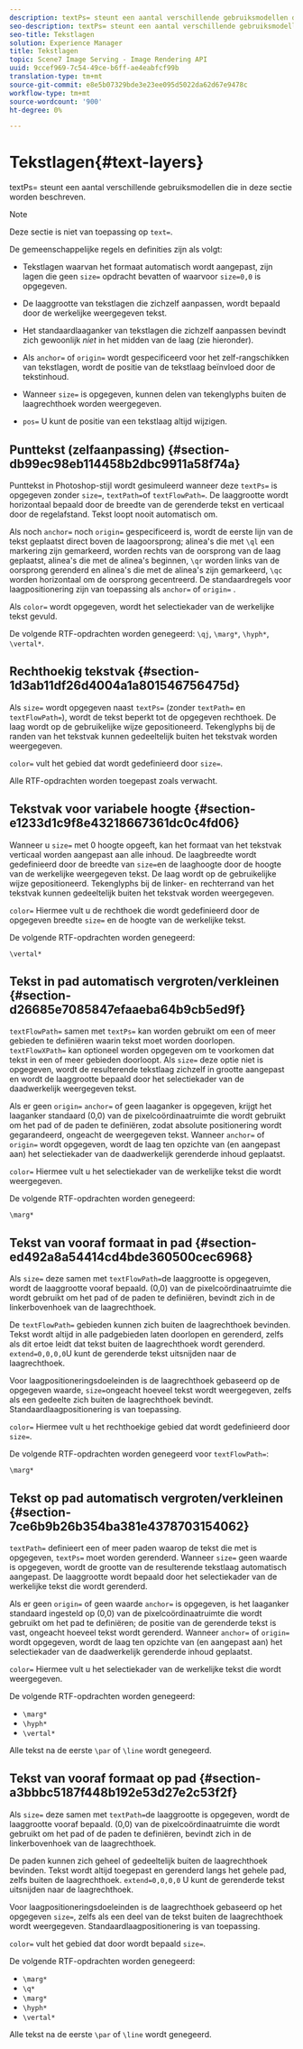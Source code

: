 ```yaml
---
description: textPs= steunt een aantal verschillende gebruiksmodellen die in deze sectie worden beschreven.
seo-description: textPs= steunt een aantal verschillende gebruiksmodellen die in deze sectie worden beschreven.
seo-title: Tekstlagen
solution: Experience Manager
title: Tekstlagen
topic: Scene7 Image Serving - Image Rendering API
uuid: 9ccef969-7c54-49ce-b6ff-ae4eabfcf99b
translation-type: tm+mt
source-git-commit: e8e5b07329bde3e23ee095d5022da62d67e9478c
workflow-type: tm+mt
source-wordcount: '900'
ht-degree: 0%

---
```



# Tekstlagen{#text-layers}

textPs= steunt een aantal verschillende gebruiksmodellen die in deze sectie worden beschreven.

>[!NOTE]
>
>Deze sectie is niet van toepassing op `text=`.

De gemeenschappelijke regels en definities zijn als volgt:

* Tekstlagen waarvan het formaat automatisch wordt aangepast, zijn lagen die geen `size=` opdracht bevatten of waarvoor `size=0,0` is opgegeven.

* De laaggrootte van tekstlagen die zichzelf aanpassen, wordt bepaald door de werkelijke weergegeven tekst.
* Het standaardlaaganker van tekstlagen die zichzelf aanpassen bevindt zich gewoonlijk *niet* in het midden van de laag (zie hieronder).
* Als `anchor=` of `origin=` wordt gespecificeerd voor het zelf-rangschikken van tekstlagen, wordt de positie van de tekstlaag beïnvloed door de tekstinhoud.

* Wanneer `size=` is opgegeven, kunnen delen van tekenglyphs buiten de laagrechthoek worden weergegeven.
* `pos=` U kunt de positie van een tekstlaag altijd wijzigen.

## Punttekst (zelfaanpassing) {#section-db99ec98eb114458b2dbc9911a58f74a}

Punttekst in Photoshop-stijl wordt gesimuleerd wanneer deze `textPs=` is opgegeven zonder `size=`, `textPath=`of `textFlowPath=`. De laaggrootte wordt horizontaal bepaald door de breedte van de gerenderde tekst en verticaal door de regelafstand. Tekst loopt nooit automatisch om.

Als noch `anchor=` noch `origin=` gespecificeerd is, wordt de eerste lijn van de tekst geplaatst direct boven de laagoorsprong; alinea&#39;s die met `\ql` een markering zijn gemarkeerd, worden rechts van de oorsprong van de laag geplaatst, alinea&#39;s die met de alinea&#39;s beginnen, `\qr` worden links van de oorsprong gerenderd en alinea&#39;s die met de alinea&#39;s zijn gemarkeerd, `\qc` worden horizontaal om de oorsprong gecentreerd. De standaardregels voor laagpositionering zijn van toepassing als `anchor=` of `origin=` .

Als `color=` wordt opgegeven, wordt het selectiekader van de werkelijke tekst gevuld.

De volgende RTF-opdrachten worden genegeerd: `\qj`, `\marg*`, `\hyph*`, `\vertal*`.

## Rechthoekig tekstvak {#section-1d3ab11df26d4004a1a801546756475d}

Als `size=` wordt opgegeven naast `textPs=` (zonder `textPath=` en `textFlowPath=`), wordt de tekst beperkt tot de opgegeven rechthoek. De laag wordt op de gebruikelijke wijze gepositioneerd. Tekenglyphs bij de randen van het tekstvak kunnen gedeeltelijk buiten het tekstvak worden weergegeven.

`color=` vult het gebied dat wordt gedefinieerd door `size=`.

Alle RTF-opdrachten worden toegepast zoals verwacht.

## Tekstvak voor variabele hoogte {#section-e1233d1c9f8e43218667361dc0c4fd06}

Wanneer u `size=` met 0 hoogte opgeeft, kan het formaat van het tekstvak verticaal worden aangepast aan alle inhoud. De laagbreedte wordt gedefinieerd door de breedte van `size=`en de laaghoogte door de hoogte van de werkelijke weergegeven tekst. De laag wordt op de gebruikelijke wijze gepositioneerd. Tekenglyphs bij de linker- en rechterrand van het tekstvak kunnen gedeeltelijk buiten het tekstvak worden weergegeven.

`color=` Hiermee vult u de rechthoek die wordt gedefinieerd door de opgegeven breedte `size=` en de hoogte van de werkelijke tekst.

De volgende RTF-opdrachten worden genegeerd:

`\vertal*`

## Tekst in pad automatisch vergroten/verkleinen {#section-d26685e7085847efaaeba64b9cb5ed9f}

`textFlowPath=` samen met `textPs=` kan worden gebruikt om een of meer gebieden te definiëren waarin tekst moet worden doorlopen. `textFlowXPath=` kan optioneel worden opgegeven om te voorkomen dat tekst in een of meer gebieden doorloopt. Als `size=` deze optie niet is opgegeven, wordt de resulterende tekstlaag zichzelf in grootte aangepast en wordt de laaggrootte bepaald door het selectiekader van de daadwerkelijk weergegeven tekst.

Als er geen `origin=` `anchor=` of geen laaganker is opgegeven, krijgt het laaganker standaard (0,0) van de pixelcoördinaatruimte die wordt gebruikt om het pad of de paden te definiëren, zodat absolute positionering wordt gegarandeerd, ongeacht de weergegeven tekst. Wanneer `anchor=` of `origin=` wordt opgegeven, wordt de laag ten opzichte van (en aangepast aan) het selectiekader van de daadwerkelijk gerenderde inhoud geplaatst.

`color=` Hiermee vult u het selectiekader van de werkelijke tekst die wordt weergegeven.

De volgende RTF-opdrachten worden genegeerd:

`\marg*`

## Tekst van vooraf formaat in pad {#section-ed492a8a54414cd4bde360500cec6968}

Als `size=` deze samen met `textFlowPath=`de laaggrootte is opgegeven, wordt de laaggrootte vooraf bepaald. (0,0) van de pixelcoördinaatruimte die wordt gebruikt om het pad of de paden te definiëren, bevindt zich in de linkerbovenhoek van de laagrechthoek.

De `textFlowPath=` gebieden kunnen zich buiten de laagrechthoek bevinden. Tekst wordt altijd in alle padgebieden laten doorlopen en gerenderd, zelfs als dit ertoe leidt dat tekst buiten de laagrechthoek wordt gerenderd. `extend=0,0,0,0`U kunt de gerenderde tekst uitsnijden naar de laagrechthoek.

Voor laagpositioneringsdoeleinden is de laagrechthoek gebaseerd op de opgegeven waarde, `size=`ongeacht hoeveel tekst wordt weergegeven, zelfs als een gedeelte zich buiten de laagrechthoek bevindt. Standaardlaagpositionering is van toepassing.

`color=` Hiermee vult u het rechthoekige gebied dat wordt gedefinieerd door `size=`.

De volgende RTF-opdrachten worden genegeerd voor `textFlowPath=`:

`\marg*`

## Tekst op pad automatisch vergroten/verkleinen {#section-7ce6b9b26b354ba381e4378703154062}

`textPath=` definieert een of meer paden waarop de tekst die met is opgegeven, `textPs=` moet worden gerenderd. Wanneer `size=` geen waarde is opgegeven, wordt de grootte van de resulterende tekstlaag automatisch aangepast. De laaggrootte wordt bepaald door het selectiekader van de werkelijke tekst die wordt gerenderd.

Als er geen `origin=` of geen waarde `anchor=` is opgegeven, is het laaganker standaard ingesteld op (0,0) van de pixelcoördinaatruimte die wordt gebruikt om het pad te definiëren; de positie van de gerenderde tekst is vast, ongeacht hoeveel tekst wordt gerenderd. Wanneer `anchor=` of `origin=` wordt opgegeven, wordt de laag ten opzichte van (en aangepast aan) het selectiekader van de daadwerkelijk gerenderde inhoud geplaatst.

`color=` Hiermee vult u het selectiekader van de werkelijke tekst die wordt weergegeven.

De volgende RTF-opdrachten worden genegeerd:

* `\marg*`
* `\hyph*`
* `\vertal*`

Alle tekst na de eerste `\par` of `\line` wordt genegeerd.

## Tekst van vooraf formaat op pad {#section-a3bbbc5187f448b192e53d27e2c53f2f}

Als `size=` deze samen met `textPath=`de laaggrootte is opgegeven, wordt de laaggrootte vooraf bepaald. (0,0) van de pixelcoördinaatruimte die wordt gebruikt om het pad of de paden te definiëren, bevindt zich in de linkerbovenhoek van de laagrechthoek.

De paden kunnen zich geheel of gedeeltelijk buiten de laagrechthoek bevinden. Tekst wordt altijd toegepast en gerenderd langs het gehele pad, zelfs buiten de laagrechthoek. `extend=0,0,0,0` U kunt de gerenderde tekst uitsnijden naar de laagrechthoek.

Voor laagpositioneringsdoeleinden is de laagrechthoek gebaseerd op het opgegeven `size=`, zelfs als een deel van de tekst buiten de laagrechthoek wordt weergegeven. Standaardlaagpositionering is van toepassing.

`color=` vult het gebied dat door wordt bepaald `size=`.

De volgende RTF-opdrachten worden genegeerd:

* `\marg*`
* `\q*`
* `\marg*`
* `\hyph*`
* `\vertal*`

Alle tekst na de eerste `\par` of `\line` wordt genegeerd.

